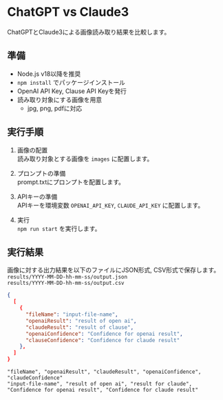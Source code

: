 
# ChatGPT vs Claude3

ChatGPTとClaude3による画像読み取り結果を比較します。  

## 準備

- Node.js v18以降を推奨
- `npm install` でパッケージインストール
- OpenAI API Key, Clause API Keyを発行
- 読み取り対象にする画像を用意
  - jpg, png, pdfに対応

## 実行手順

1. 画像の配置  
読み取り対象とする画像を `images` に配置します。

2. プロンプトの準備  
prompt.txtにプロンプトを配置します。

3. APIキーの準備  
APIキーを環境変数 `OPENAI_API_KEY`, `CLAUDE_API_KEY` に配置します。  

4. 実行  
`npm run start` を実行します。


## 実行結果

画像に対する出力結果を以下のファイルにJSON形式, CSV形式で保存します。  
`results/YYYY-MM-DD-hh-mm-ss/output.json`  
`results/YYYY-MM-DD-hh-mm-ss/output.csv`


```json
{
  [
    {
      "fileName": "input-file-name",
      "openaiResult": "result of open ai",
      "claudeResult": "result of clause",
      "openaiConfidence": "Confidence for openai result",
      "clauseConfidence": "Confidence for claude result"
    },
  ]
}
```

```csv
"fileName", "openaiResult", "claudeResult", "openaiConfidence", "claudeConfidence"
"input-file-name", "result of open ai", "result for claude", "Confidence for openai result", "Confidence for claude result"
```

